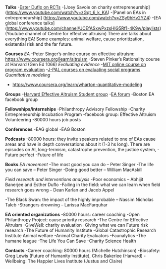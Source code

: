 **Talks**
-[Ester Duflo on RCTs](https://www.ted.com/talks/esther_duflo_social_experiments_to_fight_poverty?language=en#t-302668)
-[Joey Savoie on charity entrepreneurship]
(https://www.youtube.com/watch?v=zGqt_6_k_KA)
-[Panel on EAs in entrepreneurship]
(https://www.youtube.com/watch?v=ZSy9hHv2YZ4)
-[EA global conference talks]
(https://www.youtube.com/channel/UCEfASxwPxzsHlG5Rf1-4K9w/playlists)
(Youtube channel of Centre for effective altruism)
There are talks about everything EA! Some examples: animal welfare, cause prioritization, existential risk and the far future.


**Courses**
*EA*
-Peter Singer’s online course on effective altruism: https://www.coursera.org/learn/altruism
-Steven Pinker’s Rationality course at Harvard (Gen Ed 1066)
*Evaluating evidence*
-[MIT online course on program evaluation](https://ocw.mit.edu/resources/res-14-001-abdul-latif-jameel-poverty-action-lab-executive-training-evaluating-social-programs-2009-spring-2009/index.htm)
-[J-PAL courses on evaluating social programs](https://www.povertyactionlab.org/training/online-courses)
*Quantitative modeling*
- https://www.coursera.org/learn/wharton-quantitative-modeling


**Groups**
-[Harvard Effective Altruism Student group](http://www.harvardea.org/)
-[EA forum](https://forum.effectivealtruism.org/)
-Boston EA facebook group
 

**Fellowships/internships**
-Philanthropy Advisory Fellowship
-Charity Entrepreneurship Incubation Program
-facebook group: Effective Altruism Volunteering
-80000 hours job posts


**Conferences**
-EAG global
-EAG Boston


**Podcasts**
-80000 hours: they invite speakers related to one of EAs cause areas and have in depth conversations about it (1-3 hs long). There are episodes on AI, long-termism, catastrophe prevention, the justice system, 
-Future perfect
-Future of life


**Books**
*EA movement*
	-The most good you can do – Peter Singer
	-The life you can save – Peter Singer
	-Doing good better – William MacAskill

*Field research and interventions analysis*
-Poor economics – Abhijit Banerjee and Esther Duflo
-Failing in the field: what we can learn when field research goes wrong – Dean Karlan and Jacob Appel

-The Black Swan: the impact of the highly improbable – Nassim Nicholas Taleb
-Strangers drowning – Larissa MacFarquhar


**EA oriented organizations**
-80000 hours: career coaching
-Open Philanthropy Project: cause priority research
-The Centre for Effective Altruism
-GiveWell: charity evaluation
-Giving what we can
Future risk research
-The Future of Humanity Institute
-Global Catastrophic Research Institute
Animal welfare
-Animal Charity Evaluators
-Faunalytics
-The humane league
-The Life You Can Save
-Charity Science Health


**Contacts**
-Career coaching: 80000 hours (Michelle Hutchinson)
-Biosafety: Greg Lewis (Future of Humanity Institute), Chris Bakerlee (Harvard)
-Wellbeing: The Happier Lives Institute (Justus and Claire)
